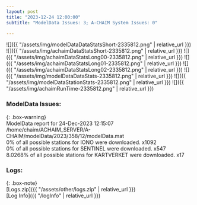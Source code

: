```yaml
---
layout: post
title: "2023-12-24 12:00:00"
subtitle: "ModelData Issues: 3; A-CHAIM System Issues: 0"

---
```


![]({{ "/assets/img/modelDataDataStatsShort-2335812.png" | relative_url }})
![]({{ "/assets/img/achaimDataStatsShort-2335812.png" | relative_url }})
![]({{ "/assets/img/achaimDataStatsLong00-2335812.png" | relative_url }})
![]({{ "/assets/img/achaimDataStatsLong01-2335812.png" | relative_url }})
![]({{ "/assets/img/achaimDataStatsLong02-2335812.png" | relative_url }})
![]({{ "/assets/img/modelDataDataStats-2335812.png" | relative_url }})
![]({{ "/assets/img/modelDataStationStats-2335812.png" | relative_url }})
![]({{ "/assets/img/achaimRunTime-2335812.png" | relative_url }})


### ModelData Issues:  
  
{: .box-warning}  
 ModelData report for 24-Dec-2023 12:15:07   
 /home/chaim/ACHAIM_SERVER/A-CHAIM/modelData/2023/358/12/modelData.mat   
 0% of all possible stations for IONO were downloaded. x1092   
 0% of all possible stations for SENTINEL were downloaded. x547   
 8.0268% of all possible stations for KARTVERKET were downloaded. x17   
  


### Logs:  
  
{: .box-note}  
[Logs.zip]({{ "/assets/other/logs.zip" | relative_url }})  
[Log Info]({{ "/logInfo" | relative_url }})  
